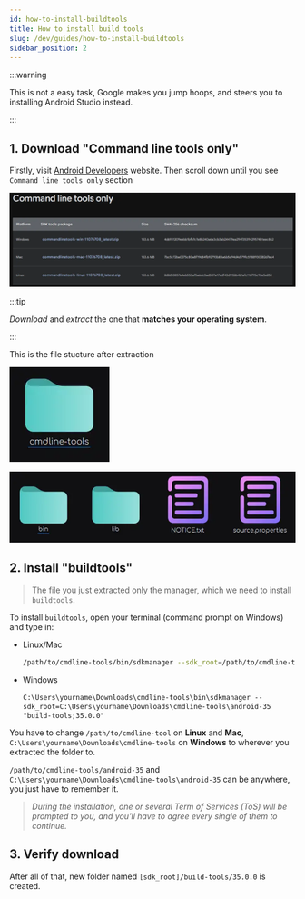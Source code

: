```yaml
---
id: how-to-install-buildtools
title: How to install build tools
slug: /dev/guides/how-to-install-buildtools
sidebar_position: 2
---
```


:::warning

This is not a easy task, Google makes you jump hoops, and steers you to installing Android Studio instead.

:::

## 1. Download "Command line tools only"

Firstly, visit [Android Developers](https://developer.android.com/studio) website. Then scroll down until you see `Command line tools only` section

![Command line tools only illustration](./img/gg_dev_cmd_tools_only.webp)

:::tip

_Download_ and _extract_ the one that **matches your operating system**.

:::

This is the file stucture after extraction

![cmdline-tools structure illustration 1](./img/cmdline_tools_file_structure_1.webp)

![cmdline-tools structure illustration 2](./img/cmdline_tools_file_structure_2.webp)


## 2. Install "buildtools"

> The file you just extracted only the manager, which we need to install `buildtools`.

To install `buildtools`, open your terminal (command prompt on Windows) and type in:

* Linux/Mac
  ```sh
  /path/to/cmdline-tools/bin/sdkmanager --sdk_root=/path/to/cmdline-tools/android-35 "build-tools;35.0.0"
  ```

* Windows
  ```
  C:\Users\yourname\Downloads\cmdline-tools\bin\sdkmanager --sdk_root=C:\Users\yourname\Downloads\cmdline-tools\android-35 "build-tools;35.0.0"
  ```

You have to change `/path/to/cmdline-tool` on **Linux** and **Mac**, `C:\Users\yourname\Downloads\cmdline-tools` on **Windows**
to wherever you extracted the folder to.

`/path/to/cmdline-tools/android-35` and `C:\Users\yourname\Downloads\cmdline-tools\android-35` can be anywhere, you just have to remember it.

> _During the installation, one or several Term of Services (ToS) will be prompted to you, and you'll have to agree every single of them to continue._


## 3. Verify download

After all of that, new folder named `[sdk_root]/build-tools/35.0.0` is created.